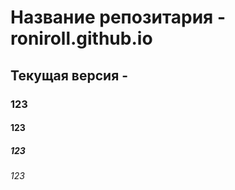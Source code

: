 # Название репозитария -  roniroll.github.io
## Текущая версия - 
### 123
#### 123
##### 123
###### 123
